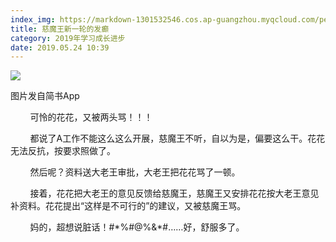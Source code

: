 ```yaml
---
index_img: https://markdown-1301532546.cos.ap-guangzhou.myqcloud.com/peipei_blog/20210921145631.jpeg
title: 慈魔王新一轮的发癫
category: 2019年学习成长进步
date: 2019.05.24 10:39
---
```


![](https://markdown-1301532546.cos.ap-guangzhou.myqcloud.com/peipei_blog/20210921145631.jpeg)  

图片发自简书App

        可怜的花花，又被两头骂！！！

        都说了A工作不能这么这么开展，慈魔王不听，自以为是，偏要这么干。花花无法反抗，按要求照做了。  

        然后呢？资料送大老王审批，大老王把花花骂了一顿。  

        接着，花花把大老王的意见反馈给慈魔王，慈魔王又安排花花按大老王意见补资料。花花提出“这样是不可行的”的建议，又被慈魔王骂。  

        妈的，超想说脏话！#\*\%#\@\%\&\*#……好，舒服多了。